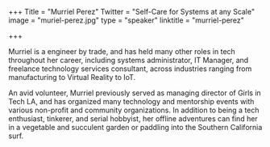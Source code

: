 +++
Title = "Murriel Perez"
Twitter = "Self-Care for Systems at any Scale"
image = "muriel-perez.jpg"
type = "speaker"
linktitle = "murriel-perez"

+++

Murriel is a engineer by trade, and has held many other roles in tech throughout her career, including systems administrator, IT Manager, and freelance technology services consultant, across industries ranging from manufacturing to Virtual Reality to IoT. 

An avid volunteer, Murriel previously served as managing director of Girls in Tech LA, and has organized many technology and mentorship events with various non-profit and community organizations. In addition to being a tech enthusiast, tinkerer, and serial hobbyist, her offline adventures can find her in a vegetable and succulent garden or paddling into the Southern California surf. 

